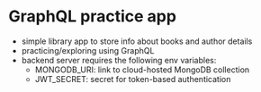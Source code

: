 # GraphQL practice app
- simple library app to store info about books and author details
- practicing/exploring using GraphQL
- backend server requires the following env variables:
    - MONGODB_URI: link to cloud-hosted MongoDB collection
    - JWT_SECRET: secret for token-based authentication